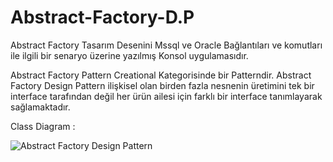 # Abstract-Factory-D.P
Abstract Factory Tasarım Desenini Mssql ve Oracle Bağlantıları ve komutları ile ilgili bir senaryo üzerine yazılmış Konsol uygulamasıdır.

Abstract Factory Pattern Creational Kategorisinde bir Patterndir. 
Abstract Factory Design Pattern ilişkisel olan birden fazla nesnenin üretimini tek bir interface tarafından değil her ürün ailesi için farklı bir interface tanımlayarak sağlamaktadır.

Class Diagram : 

![Abstract Factory Design Pattern](https://user-images.githubusercontent.com/37370113/39402562-1bbc297c-4b6b-11e8-98cc-8ce9bbb1e2ab.JPG)
